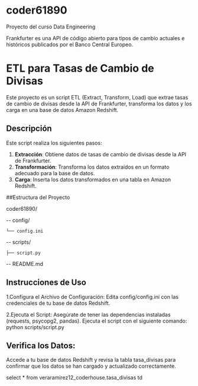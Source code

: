 # coder61890
Proyecto del curso Data Engineering

Frankfurter es una API de código abierto para tipos de cambio actuales e históricos publicados por el Banco Central Europeo.

# ETL para Tasas de Cambio de Divisas

Este proyecto es un script ETL (Extract, Transform, Load) que extrae tasas de cambio de divisas desde la API de Frankfurter, transforma los datos y los carga en una base de datos Amazon Redshift.

## Descripción

Este script realiza los siguientes pasos:
1. **Extracción**: Obtiene datos de tasas de cambio de divisas desde la API de Frankfurter.
2. **Transformación**: Transforma los datos extraídos en un formato adecuado para la base de datos.
3. **Carga**: Inserta los datos transformados en una tabla en Amazon Redshift.


##Estructura del Proyecto

coder61890/

  -- config/
  
    └── config.ini
  -- scripts/
  
    ├── script.py
  
  -- README.md

## Instrucciones de Uso


1.Configura el Archivo de Configuración:
  Edita config/config.ini con las credenciales de tu base de datos Redshift.

2.Ejecuta el Script:
  Asegúrate de tener las dependencias instaladas (requests, psycopg2, pandas).
  Ejecuta el script con el siguiente comando:
        python scripts/script.py

## Verifica los Datos:

Accede a tu base de datos Redshift y revisa la tabla tasa_divisas para confirmar que los datos se han cargado y actualizado correctamente.

select *
from veraramirez12_coderhouse.tasa_divisas td 
